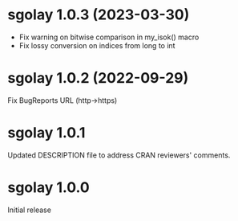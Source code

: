 # sgolay 1.0.3 (2023-03-30)

- Fix warning on bitwise comparison in my_isok() macro
- Fix lossy conversion on indices from long to int

# sgolay 1.0.2 (2022-09-29)

Fix BugReports URL (http->https)

# sgolay 1.0.1

Updated DESCRIPTION file to address CRAN reviewers' comments.

# sgolay 1.0.0

Initial release

